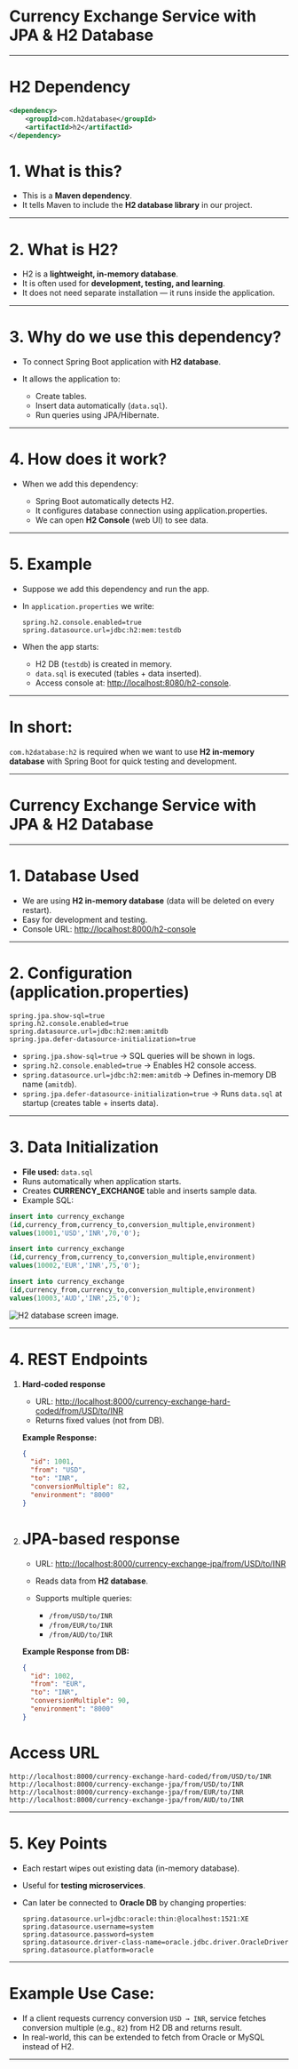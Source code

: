 # **Currency Exchange Service with JPA & H2 Database**
---

# H2 Dependency

```xml
<dependency>
    <groupId>com.h2database</groupId>
    <artifactId>h2</artifactId>
</dependency>
```

# 1. What is this?

* This is a **Maven dependency**.
* It tells Maven to include the **H2 database library** in our project.

---

# 2. What is H2?

* H2 is a **lightweight, in-memory database**.
* It is often used for **development, testing, and learning**.
* It does not need separate installation — it runs inside the application.

---

# 3. Why do we use this dependency?

* To connect Spring Boot application with **H2 database**.
* It allows the application to:

  * Create tables.
  * Insert data automatically (`data.sql`).
  * Run queries using JPA/Hibernate.

---

# 4. How does it work?

* When we add this dependency:

  * Spring Boot automatically detects H2.
  * It configures database connection using application.properties.
  * We can open **H2 Console** (web UI) to see data.

---

# 5. Example

* Suppose we add this dependency and run the app.
* In `application.properties` we write:

  ```properties
  spring.h2.console.enabled=true
  spring.datasource.url=jdbc:h2:mem:testdb
  ```
* When the app starts:

  * H2 DB (`testdb`) is created in memory.
  * `data.sql` is executed (tables + data inserted).
  * Access console at: [http://localhost:8080/h2-console](http://localhost:8080/h2-console).

---

# **In short:**
`com.h2database:h2` is required when we want to use **H2 in-memory database** with Spring Boot for quick testing and development.

---
# Currency Exchange Service with JPA & H2 Database
---

# 1. Database Used

* We are using **H2 in-memory database** (data will be deleted on every restart).
* Easy for development and testing.
* Console URL: [http://localhost:8000/h2-console](http://localhost:8000/h2-console)

---

# 2. Configuration (application.properties)

```properties
spring.jpa.show-sql=true
spring.h2.console.enabled=true
spring.datasource.url=jdbc:h2:mem:amitdb
spring.jpa.defer-datasource-initialization=true
```

* `spring.jpa.show-sql=true` → SQL queries will be shown in logs.
* `spring.h2.console.enabled=true` → Enables H2 console access.
* `spring.datasource.url=jdbc:h2:mem:amitdb` → Defines in-memory DB name (`amitdb`).
* `spring.jpa.defer-datasource-initialization=true` → Runs `data.sql` at startup (creates table + inserts data).

---

# 3. Data Initialization

* **File used:** `data.sql`
* Runs automatically when application starts.
* Creates **CURRENCY\_EXCHANGE** table and inserts sample data.
* Example SQL:

```sql
insert into currency_exchange
(id,currency_from,currency_to,conversion_multiple,environment) 
values(10001,'USD','INR',70,'0');

insert into currency_exchange
(id,currency_from,currency_to,conversion_multiple,environment)
values(10002,'EUR','INR',75,'0');

insert into currency_exchange
(id,currency_from,currency_to,conversion_multiple,environment)
values(10003,'AUD','INR',25,'0');
```

![H2 database screen image.](./src/main/resources/db2_db.jpg)

---

# 4. REST Endpoints

1. **Hard-coded response**

   * URL: [http://localhost:8000/currency-exchange-hard-coded/from/USD/to/INR](http://localhost:8000/currency-exchange-hard-coded/from/USD/to/INR)
   * Returns fixed values (not from DB).

   **Example Response:**

   ```json
   {
     "id": 1001,
     "from": "USD",
     "to": "INR",
     "conversionMultiple": 82,
     "environment": "8000"
   }
   ```

2. # **JPA-based response**

   * URL: [http://localhost:8000/currency-exchange-jpa/from/USD/to/INR](http://localhost:8000/currency-exchange-jpa/from/USD/to/INR)
   * Reads data from **H2 database**.
   * Supports multiple queries:

     * `/from/USD/to/INR`
     * `/from/EUR/to/INR`
     * `/from/AUD/to/INR`

   **Example Response from DB:**

   ```json
   {
     "id": 1002,
     "from": "EUR",
     "to": "INR",
     "conversionMultiple": 90,
     "environment": "8000"
   }
   ```
# **Access URL**
```
http://localhost:8000/currency-exchange-hard-coded/from/USD/to/INR  
http://localhost:8000/currency-exchange-jpa/from/USD/to/INR  
http://localhost:8000/currency-exchange-jpa/from/EUR/to/INR  
http://localhost:8000/currency-exchange-jpa/from/AUD/to/INR  
```
---

# 5. Key Points

* Each restart wipes out existing data (in-memory database).
* Useful for **testing microservices**.
* Can later be connected to **Oracle DB** by changing properties:

  ```properties
  spring.datasource.url=jdbc:oracle:thin:@localhost:1521:XE
  spring.datasource.username=system
  spring.datasource.password=system
  spring.datasource.driver-class-name=oracle.jdbc.driver.OracleDriver
  spring.datasource.platform=oracle
  ```
---
# **Example Use Case:**

* If a client requests currency conversion `USD → INR`, service fetches conversion multiple (e.g., `82`) from H2 DB and returns result.
* In real-world, this can be extended to fetch from Oracle or MySQL instead of H2.
---